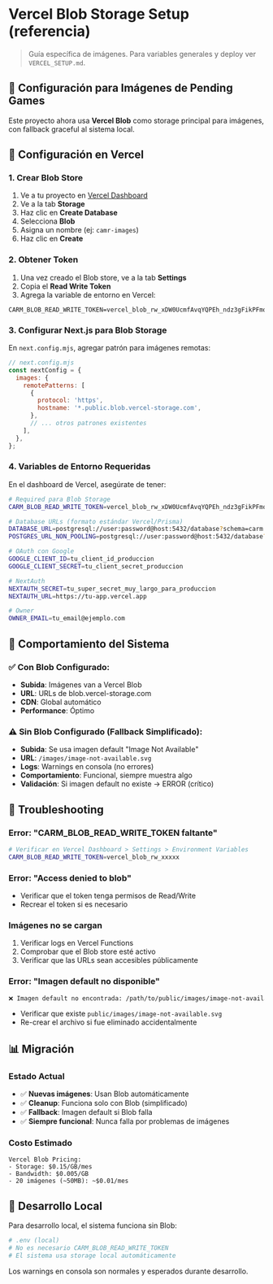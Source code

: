 # Vercel Blob Storage Setup (referencia)

> Guía específica de imágenes. Para variables generales y deploy ver `VERCEL_SETUP.md`.

## 📝 Configuración para Imágenes de Pending Games

Este proyecto ahora usa **Vercel Blob** como storage principal para imágenes, con fallback graceful al sistema local.

## 🚀 Configuración en Vercel

### 1. Crear Blob Store

1. Ve a tu proyecto en [Vercel Dashboard](https://vercel.com/dashboard)
2. Ve a la tab **Storage**
3. Haz clic en **Create Database**
4. Selecciona **Blob**
5. Asigna un nombre (ej: `camr-images`)
6. Haz clic en **Create**

### 2. Obtener Token

1. Una vez creado el Blob store, ve a la tab **Settings**
2. Copia el **Read Write Token**
3. Agrega la variable de entorno en Vercel:

```
CARM_BLOB_READ_WRITE_TOKEN=vercel_blob_rw_xDW0UcmfAvqYQPEh_ndz3gFikPFmqnZmRnsBsAW69ocRNGS
```

### 3. Configurar Next.js para Blob Storage

En `next.config.mjs`, agregar patrón para imágenes remotas:

```javascript
// next.config.mjs
const nextConfig = {
  images: {
    remotePatterns: [
      {
        protocol: 'https',
        hostname: '*.public.blob.vercel-storage.com',
      },
      // ... otros patrones existentes
    ],
  },
};
```

### 4. Variables de Entorno Requeridas

En el dashboard de Vercel, asegúrate de tener:

```bash
# Required para Blob Storage
CARM_BLOB_READ_WRITE_TOKEN=vercel_blob_rw_xDW0UcmfAvqYQPEh_ndz3gFikPFmqnZmRnsBsAW69ocRNGS

# Database URLs (formato estándar Vercel/Prisma)
DATABASE_URL=postgresql://user:password@host:5432/database?schema=carm
POSTGRES_URL_NON_POOLING=postgresql://user:password@host:5432/database?schema=carm

# OAuth con Google
GOOGLE_CLIENT_ID=tu_client_id_produccion
GOOGLE_CLIENT_SECRET=tu_client_secret_produccion

# NextAuth
NEXTAUTH_SECRET=tu_super_secret_muy_largo_para_produccion
NEXTAUTH_URL=https://tu-app.vercel.app

# Owner
OWNER_EMAIL=tu_email@ejemplo.com
```

## 🔄 Comportamiento del Sistema

### ✅ Con Blob Configurado:
- **Subida**: Imágenes van a Vercel Blob
- **URL**: URLs de blob.vercel-storage.com
- **CDN**: Global automático
- **Performance**: Óptimo

### ⚠️ Sin Blob Configurado (Fallback Simplificado):
- **Subida**: Se usa imagen default "Image Not Available"
- **URL**: `/images/image-not-available.svg`
- **Logs**: Warnings en consola (no errores)
- **Comportamiento**: Funcional, siempre muestra algo
- **Validación**: Si imagen default no existe → ERROR (crítico)

## 🐛 Troubleshooting

### Error: "CARM_BLOB_READ_WRITE_TOKEN faltante"
```bash
# Verificar en Vercel Dashboard > Settings > Environment Variables
CARM_BLOB_READ_WRITE_TOKEN=vercel_blob_rw_xxxxx
```

### Error: "Access denied to blob"
- Verificar que el token tenga permisos de Read/Write
- Recrear el token si es necesario

### Imágenes no se cargan
1. Verificar logs en Vercel Functions
2. Comprobar que el Blob store esté activo
3. Verificar que las URLs sean accesibles públicamente

### Error: "Imagen default no disponible"
```bash
❌ Imagen default no encontrada: /path/to/public/images/image-not-available.svg
```
- Verificar que existe `public/images/image-not-available.svg`
- Re-crear el archivo si fue eliminado accidentalmente

## 📊 Migración

### Estado Actual
- ✅ **Nuevas imágenes**: Usan Blob automáticamente
- ✅ **Cleanup**: Funciona solo con Blob (simplificado)
- ✅ **Fallback**: Imagen default si Blob falla
- ✅ **Siempre funcional**: Nunca falla por problemas de imágenes

### Costo Estimado
```
Vercel Blob Pricing:
- Storage: $0.15/GB/mes
- Bandwidth: $0.005/GB
- 20 imágenes (~50MB): ~$0.01/mes
```

## 🔧 Desarrollo Local

Para desarrollo local, el sistema funciona sin Blob:

```bash
# .env (local)
# No es necesario CARM_BLOB_READ_WRITE_TOKEN
# El sistema usa storage local automáticamente
```

Los warnings en consola son normales y esperados durante desarrollo.
